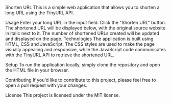 Shorten URL
This is a simple web application that allows you to shorten a long URL using the TinyURL API.

Usage
Enter your long URL in the input field.
Click the "Shorten URL" button.
The shortened URL will be displayed below, with the original source website in italic next to it.
The number of shortened URLs created will be updated and displayed on the page.
Technologies
The application is built using HTML, CSS and JavaScript. The CSS styles are used to make the page visually appealing and responsive, while the JavaScript code communicates with the TinyURL API to retrieve the shortened URL.

Setup
To run the application locally, simply clone the repository and open the HTML file in your browser.

Contributing
If you'd like to contribute to this project, please feel free to open a pull request with your changes.

License
This project is licensed under the MIT license.
